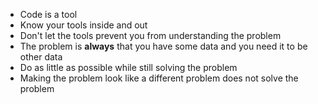 - Code is a tool
- Know your tools inside and out
- Don't let the tools prevent you from understanding the problem
- The problem is **always** that you have some data and you need it to be other data
- Do as little as possible while still solving the problem
- Making the problem look like a different problem does not solve the problem
